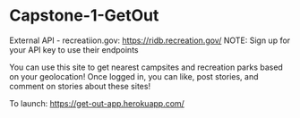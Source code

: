 # Capstone-1-GetOut
External API - recreatiion.gov: https://ridb.recreation.gov/
NOTE: Sign up for your API key to use their endpoints

You can use this site to get nearest campsites and recreation parks based on your geolocation! Once logged in, you can like, post stories, and comment 
on stories about these sites! 

To launch: https://get-out-app.herokuapp.com/
